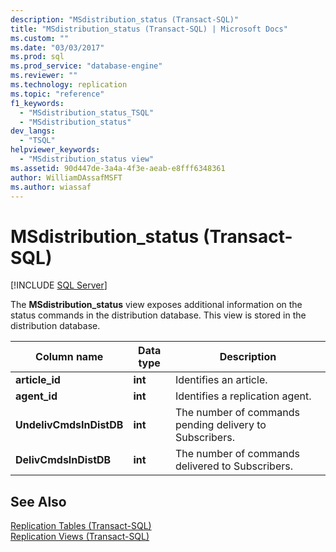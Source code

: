 ```yaml
---
description: "MSdistribution_status (Transact-SQL)"
title: "MSdistribution_status (Transact-SQL) | Microsoft Docs"
ms.custom: ""
ms.date: "03/03/2017"
ms.prod: sql
ms.prod_service: "database-engine"
ms.reviewer: ""
ms.technology: replication
ms.topic: "reference"
f1_keywords: 
  - "MSdistribution_status_TSQL"
  - "MSdistribution_status"
dev_langs: 
  - "TSQL"
helpviewer_keywords: 
  - "MSdistribution_status view"
ms.assetid: 90d447de-3a4a-4f3e-aeab-e8fff6348361
author: WilliamDAssafMSFT
ms.author: wiassaf
---
```

# MSdistribution_status (Transact-SQL)
[!INCLUDE [SQL Server](../../includes/applies-to-version/sqlserver.md)]

  The **MSdistribution_status** view exposes additional information on the status commands in the distribution database. This view is stored in the distribution database.  
  
|Column name|Data type|Description|  
|-----------------|---------------|-----------------|  
|**article_id**|**int**|Identifies an article.|  
|**agent_id**|**int**|Identifies a replication agent.|  
|**UndelivCmdsInDistDB**|**int**|The number of commands pending delivery to Subscribers.|  
|**DelivCmdsInDistDB**|**int**|The number of commands delivered to Subscribers.|  
  
## See Also  
 [Replication Tables &#40;Transact-SQL&#41;](../../relational-databases/system-tables/replication-tables-transact-sql.md)   
 [Replication Views &#40;Transact-SQL&#41;](../../relational-databases/system-views/replication-views-transact-sql.md)  
  
  
